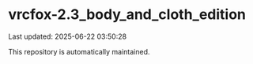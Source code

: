 # vrcfox-2.3_body_and_cloth_edition

Last updated: 2025-06-22 03:50:28

This repository is automatically maintained.
